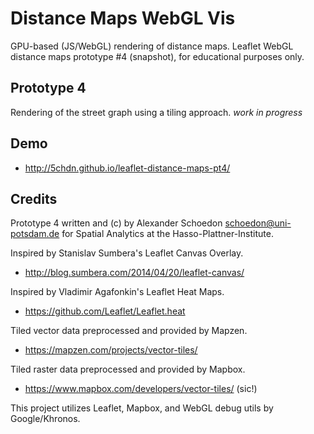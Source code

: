 Distance Maps WebGL Vis
=======================

GPU-based (JS/WebGL) rendering of distance maps. Leaflet WebGL distance maps prototype #4 (snapshot), for educational purposes only.


Prototype 4
-----------

Rendering of the street graph using a tiling approach. *work in progress*

Demo
----

  - http://5chdn.github.io/leaflet-distance-maps-pt4/

Credits
-------

Prototype 4 written and (c) by Alexander Schoedon <schoedon@uni-potsdam.de>
for Spatial Analytics at the Hasso-Plattner-Institute.

Inspired by Stanislav Sumbera's Leaflet Canvas Overlay.
  - http://blog.sumbera.com/2014/04/20/leaflet-canvas/

Inspired by Vladimir Agafonkin's Leaflet Heat Maps.
  - https://github.com/Leaflet/Leaflet.heat

Tiled vector data preprocessed and provided by Mapzen.
  - https://mapzen.com/projects/vector-tiles/

Tiled raster data preprocessed and provided by Mapbox.
  - https://www.mapbox.com/developers/vector-tiles/ (sic!)

This project utilizes Leaflet, Mapbox, and WebGL debug utils by Google/Khronos.
